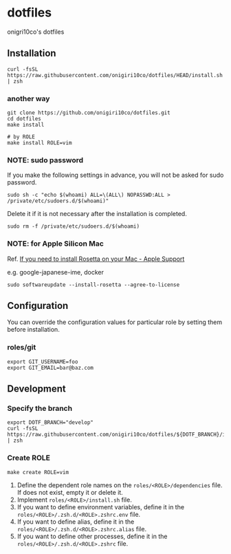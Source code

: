 # dotfiles
onigri10co's dotfiles



## Installation
```
curl -fsSL https://raw.githubusercontent.com/onigiri10co/dotfiles/HEAD/install.sh | zsh
```

### another way
```
git clone https://github.com/onigiri10co/dotfiles.git
cd dotfiles
make install

# by ROLE
make install ROLE=vim
```


### NOTE: sudo password
If you make the following settings in advance, you will not be asked for sudo password.

```
sudo sh -c "echo $(whoami) ALL=\(ALL\) NOPASSWD:ALL > /private/etc/sudoers.d/$(whoami)"
```

Delete it if it is not necessary after the installation is completed.

```
sudo rm -f /private/etc/sudoers.d/$(whoami)
```


### NOTE: for Apple Silicon Mac
Ref. [If you need to install Rosetta on your Mac - Apple Support](https://support.apple.com/en-us/HT211861)

e.g. google-japanese-ime, docker

```
sudo softwareupdate --install-rosetta --agree-to-license
```



## Configuration
You can override the configuration values for particular role by setting them before installation.

### roles/git
```
export GIT_USERNAME=foo
export GIT_EMAIL=bar@baz.com
```



## Development
### Specify the branch
```
export DOTF_BRANCH="develop"
curl -fsSL https://raw.githubusercontent.com/onigiri10co/dotfiles/${DOTF_BRANCH}/install.sh | zsh
```


### Create ROLE
```
make create ROLE=vim
```

1. Define the dependent role names on the `roles/<ROLE>/dependencies` file. If does not exist, empty it or delete it.
1. Implement `roles/<ROLE>/install.sh` file.
1. If you want to define environment variables, define it in the `roles/<ROLE>/.zsh.d/<ROLE>.zshrc.env` file.
1. If you want to define alias, define it in the `roles/<ROLE>/.zsh.d/<ROLE>.zshrc.alias` file.
1. If you want to define other processes, define it in the `roles/<ROLE>/.zsh.d/<ROLE>.zshrc` file.

